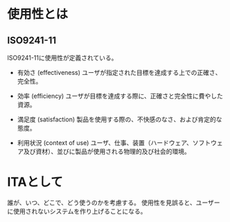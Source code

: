# 使用性とは

## ISO9241-11
ISO9241-11に使用性が定義されている。

- 有効さ (effectiveness)
ユーザが指定された目標を達成する上での正確さ、完全性。

- 効率 (efficiency)
ユーザが目標を達成する際に、正確さと完全性に費やした資源。

- 満足度 (satisfaction)
製品を使用する際の、不快感のなさ、および肯定的な態度。

- 利用状況 (context of use)
ユーザ、仕事、装置（ハードウェア、ソフトウェア及び資材）、並びに製品が使用される物理的及び社会的環境。

# ITAとして

誰が、いつ、どこで、どう使うのかを考慮する。
使用性を見誤ると、ユーザーに使用されないシステムを作り上げることになる。
